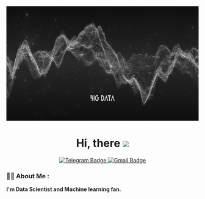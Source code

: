 <div id="header" align="center">
  <img src="https://github.com/W1llAnn/W1llAnn/blob/main/image/banner_1.jpg" height="300"/>
</div>
<h1 align="center">
  Hi, there
  <img src="https://media.giphy.com/media/hvRJCLFzcasrR4ia7z/giphy.gif" width="30px"/>
</h1> 

<div id="badges" align="center">
  <a href="https://t.me/ann_1will">
    <img src="https://cdn.icon-icons.com/icons2/2530/PNG/512/telegram_button_icon_151837.png" height="50" alt="Telegram Badge"/>
  </a>
  <a href="mailto:w1ll.ann.dev@gmail.com">
    <img src="https://cdn.icon-icons.com/icons2/2530/PNG/512/gmail_button_icon_151848.png" height="50" alt="Gmail Badge"/>
  </a>
</div>

### :man_technologist: About Me :
**I'm Data Scientist and Machine learning fan.**

<!--
**W1llAnn/W1llAnn** is a ✨ _special_ ✨ repository because its `README.md` (this file) appears on your GitHub profile.

Here are some ideas to get you started:

- 🔭 I’m currently working on ...
- 🌱 I’m currently learning ...
- 👯 I’m looking to collaborate on ...
- 🤔 I’m looking for help with ...
- 💬 Ask me about ...
- 📫 How to reach me: ...
- 😄 Pronouns: ...
- ⚡ Fun fact: ...
-->
